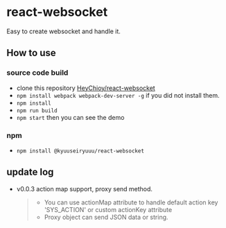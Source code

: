 # react-websocket
Easy to create websocket and handle it.

## How to use

### source code build
- clone this repository [HeyChioy/react-websocket](https://github.com/HeyChioy/react-websocket)
- `npm install webpack webpack-dev-server -g` if you did not install them.
- `npm install`
- `npm run build`
- `npm start`
then you can see the demo

### npm 

- `npm install @kyuuseiryuuu/react-websocket`


## update log

- v0.0.3 action map support, proxy send method.
   > - You can use actionMap attribute to handle default action key 'SYS_ACTION' or custom actionKey attribute
   > - Proxy object can send JSON data or string.

